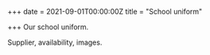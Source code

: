 +++
date = 2021-09-01T00:00:00Z
title = "School uniform"

+++
Our school uniform.

Supplier, availability, images.